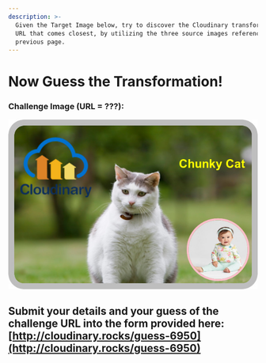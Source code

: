 ```yaml
---
description: >-
  Given the Target Image below, try to discover the Cloudinary transformation
  URL that comes closest, by utilizing the three source images referenced in the
  previous page.
---
```


# Now Guess the Transformation!

### Challenge Image \(**URL = ???**\):

![](.gitbook/assets/fat_cat-2.jpg)

## Submit your details and your guess of the challenge URL into the form provided here: [http://cloudinary.rocks/guess-6950](http://cloudinary.rocks/guess-6950)

